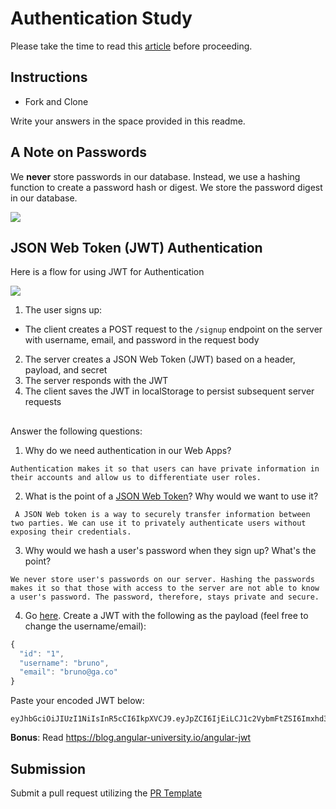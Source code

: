 # Authentication Study

Please take the time to read this [article](https://medium.com/ag-grid/a-plain-english-introduction-to-json-web-tokens-jwt-what-it-is-and-what-it-isnt-8076ca679843) before proceeding.

## Instructions

- Fork and Clone

Write your answers in the space provided in this readme.

## A Note on Passwords

We **never** store passwords in our database. Instead, we use a hashing function to create a password hash or digest. We store the password digest in our database.

![](password_digest.jpeg)

## JSON Web Token (JWT) Authentication

Here is a flow for using JWT for Authentication

![](jwt.jpeg)

1. The user signs up:

- The client creates a POST request to the `/signup` endpoint on the server with username, email, and password in the request body

2. The server creates a JSON Web Token (JWT) based on a header, payload, and secret
3. The server responds with the JWT
4. The client saves the JWT in localStorage to persist subsequent server requests

##

Answer the following questions:

1. Why do we need authentication in our Web Apps?

```
Authentication makes it so that users can have private information in their accounts and allow us to differentiate user roles.
```

2. What is the point of a [JSON Web Token](https://jwt.io/introduction)? Why would we want to use it?

```
 A JSON Web token is a way to securely transfer information between two parties. We can use it to privately authenticate users without exposing their credentials.
```

3. Why would we hash a user's password when they sign up? What's the point?

```
We never store user's passwords on our server. Hashing the passwords makes it so that those with access to the server are not able to know a user's password. The password, therefore, stays private and secure. 
```

4. Go [here](https://jwt.io). Create a JWT with the following as the payload (feel free to change the username/email):

```js
{
  "id": "1",
  "username": "bruno",
  "email": "bruno@ga.co"
}
```

Paste your encoded JWT below:

```
eyJhbGciOiJIUzI1NiIsInR5cCI6IkpXVCJ9.eyJpZCI6IjEiLCJ1c2VybmFtZSI6Imxhd3JlbmNlIiwiZW1haWwiOiJsYXdyZW5jZUBnYS5jbyJ9.qiLX4oIzW5kJYfZHPgVutvIjObPY1BBuF_Ef0p2tbXo
```

**Bonus**: Read https://blog.angular-university.io/angular-jwt

## Submission

Submit a pull request utilizing the [PR Template](https://github.com/SEI-R-2-22/template_pull_request)
